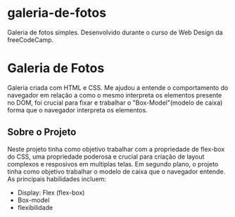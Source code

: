 # galeria-de-fotos
 Galeria de fotos simples.
 Desenvolvido durante o curso de Web Design da freeCodeCamp.

 # Galeria de Fotos
 Galeria criada com HTML e CSS. Me ajudou a entende o comportamento do navegador em relação a como o mesmo interpreta os elementos presente no DOM, foi crucial para fixar e trabalhar o "Box-Model"(modelo de caixa) forma que o navegador interpreta os elementos.


## Sobre o Projeto
Neste projeto tinha como objetivo trabalhar com a propriedade de flex-box do CSS, uma propriedade poderosa e crucial para criação de layout complexos e resposivos em multiplas telas. Em segundo plano, o projeto tinha como objetivo trabalhar o modelo de caixa que o navegador entende. As principais habilidades incluem:

* Display: Flex (flex-box)
* Box-model
* flexibilidade

